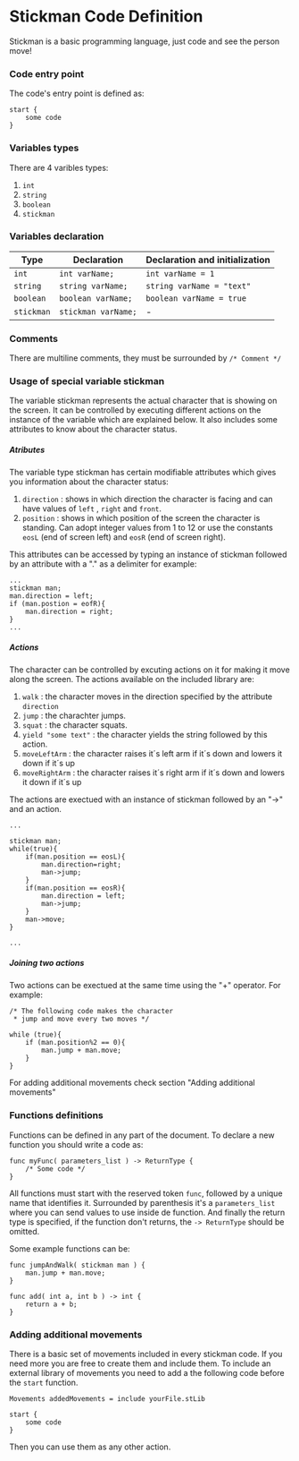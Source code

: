 # Stickman Code Definition

Stickman is a basic programming language, just code and see the person move!

### Code entry point
The code's entry point is defined as:
```
start {
	some code
}
```

### Variables types
There are 4 varibles types:
1. `int`
2. `string`
3. `boolean`
4. `stickman`

### Variables declaration
Type | Declaration | Declaration and initialization
--- | --- | ---
`int` | `int varName;` | `int varName = 1`
`string` | `string varName;` | `string varName = "text"`
`boolean` | `boolean varName;` | `boolean varName = true`
`stickman` | `stickman varName;` | -

### Comments
There are multiline comments, they must be surrounded by `/* Comment */`

### Usage of special variable stickman
The variable stickman represents the actual character that is showing on the screen. It can be controlled by executing different actions on the instance of the variable which are explained below. It also includes some attributes to know about the character status.

##### Atributes
The variable type stickman has certain modifiable attributes which gives you information about the character status:
1. `direction` : shows in which direction the character is facing and can have values of `left` , `right` and `front`.
2. `position` : shows in which position of the screen the character is standing. Can adopt integer values from 1 to 12 or use the constants `eosL` (end of screen left) and `eosR` (end of screen right).

This attributes can be accessed by typing an instance of stickman followed by an attribute with a "." as a delimiter for example:
```
...
stickman man;
man.direction = left;
if (man.postion = eofR){
	man.direction = right;
}
...
```
##### Actions
The character can be controlled by excuting actions on it for making it move along the screen. The actions available on the included library are:
1. `walk` : the character moves in the direction specified by the attribute `direction`
2. `jump` : the charachter jumps.
3. `squat` : the character squats.
4. `yield "some text"` : the character yields the string followed by this action.
5. `moveLeftArm` : the character raises it´s left arm if it´s down and lowers it down if it´s up
6. `moveRightArm` : the character raises it´s right arm if it´s down and lowers it down if it´s up

The actions are exectued with an instance of stickman followed by an "->" and an action.
```
...

stickman man;
while(true){
	if(man.position == eosL){
		man.direction=right;
		man->jump;
	}
	if(man.position == eosR){
		man.direction = left;
		man->jump;
	}
	man->move;
}

...

```
##### Joining two actions
Two actions can be exectued at the same time using the  "+" operator. For example:
```
/* The following code makes the character
 * jump and move every two moves */

while (true){
	if (man.position%2 == 0){
		man.jump + man.move;
	}
}
```


For adding additional movements check section "Adding additional movements"

### Functions definitions
Functions can be defined in any part of the document. To declare a new function you should write a code as:

```
func myFunc( parameters_list ) -> ReturnType {
	/* Some code */
}
```

All functions must start with the reserved token `func`, followed by a unique name that identifies it. Surrounded by parenthesis it's a `parameters_list` where you can send values to use inside de function. And finally the return type is specified, if the function don't returns, the `-> ReturnType` should be omitted.

Some example functions can be:

```
func jumpAndWalk( stickman man ) {
	man.jump + man.move;
}
```

```
func add( int a, int b ) -> int {
	return a + b;
}
```



### Adding additional movements
There is a basic set of movements included in every stickman code. If you need more you are free to create them and include them.
To include an external library of movements you need to add a the following code before the `start` function.
```
Movements addedMovements = include yourFile.stLib

start {
	some code
}
```

Then you can use them as any other action.
